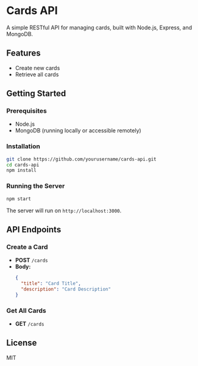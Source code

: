 # Cards API

A simple RESTful API for managing cards, built with Node.js, Express, and MongoDB.

## Features

- Create new cards
- Retrieve all cards

## Getting Started

### Prerequisites

- Node.js
- MongoDB (running locally or accessible remotely)

### Installation

```bash
git clone https://github.com/yourusername/cards-api.git
cd cards-api
npm install
```

### Running the Server

```bash
npm start
```

The server will run on `http://localhost:3000`.

## API Endpoints

### Create a Card

- **POST** `/cards`
- **Body:**
  ```json
  {
    "title": "Card Title",
    "description": "Card Description"
  }
  ```

### Get All Cards

- **GET** `/cards`

## License

MIT

